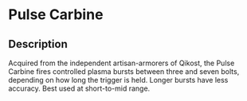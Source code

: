 # Pulse Carbine

## Description

Acquired from the independent artisan-armorers of Qikost, the Pulse Carbine fires controlled plasma bursts between three and seven bolts, depending on how long the trigger is held. Longer bursts have less accuracy. Best used at short-to-mid range.
